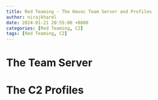 ```yaml
---
title: Red Teaming - The Havoc Team Server and Profiles
author: nirajkharel
date: 2024-01-21 20:55:00 +0800
categories: [Red Teaming, C2]
tags: [Red Teaming, C2]
---
```


# The Team Server


# The C2 Profiles
